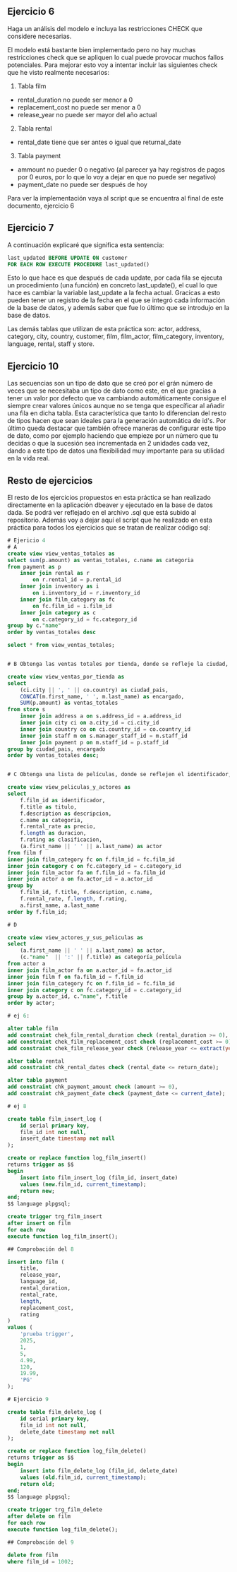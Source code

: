 ## Ejercicio 6

Haga un análisis del modelo e incluya las restricciones CHECK que considere necesarias.

El modelo está bastante bien implementado pero no hay muchas restricciones check que se apliquen lo cual puede provocar muchos fallos potenciales.
Para mejorar esto voy a intentar incluir las siguientes check que he visto realmente necesarios:

1. Tabla film 
  - rental_duration no puede ser menor a 0
  - replacement_cost no puede ser menor a 0
  - release_year no puede ser mayor del año actual
2. Tabla rental
- rental_date tiene que ser antes o igual que returnal_date
3. Tabla payment
- ammount no pueder 0 o negativo (al parecer ya hay registros de pagos por 0 euros, por lo que lo voy a dejar en que no puede ser negativo)
- payment_date no puede ser después de hoy

Para ver la implementación vaya al script que se encuentra al final de este documento, ejercicio 6

## Ejercicio 7
A continuación explicaré que significa esta sentencia:
```sql
last_updated BEFORE UPDATE ON customer 
FOR EACH ROW EXECUTE PROCEDURE last_updated() 
```
Esto lo que hace es que después de cada update, por cada fila se ejecuta un procedimiento (una función) en concreto last_update(), el cual lo que hace es cambiar la variable last_update a la fecha actual. 
Gracicas a esto pueden tener un registro de la fecha en el que se integró cada información de la base de datos, y además saber que fue lo último que se introdujo en la base de datos.

Las demás tablas que utilizan de esta práctica son: actor, address, category, city, country, customer, film, film_actor, film_category, inventory, language, rental, staff y store.

## Ejercicio 10

Las secuencias son un tipo de dato que se creó por el grán número de veces que se necesitaba un tipo de dato como este, en el que gracias a tener un valor por defecto que va cambiando automáticamente consigue el siempre crear valores únicos aunque no se tenga que específicar al añadir una fila en dicha tabla. Esta característica que tanto lo diferencian del resto de tipos hacen que sean ideales para la generación automática de id's. 
Por último queda destacar que también ofrece maneras de configurar este tipo de dato, como por ejemplo haciendo que empieze por un número que tu decidas o que la sucesión sea incrementada en 2 unidades cada vez, dando a este tipo de datos una flexibilidad muy importante para su utilidad en la vida real.

## Resto de ejercicios
El resto de los ejercicios propuestos en esta práctica se han realizado directamente en la aplicación dbeaver y ejecutado en la base de datos dada. Se podrá ver reflejado en el archivo .sql que está subido al repositorio.
Además voy a dejar aquí el script que he realizado en esta práctica para todos los ejercicios que se tratan de realizar código sql:
```sql
# Ejericio 4
# A
create view view_ventas_totales as
select sum(p.amount) as ventas_totales, c.name as categoria
from payment as p 
	inner join rental as r 
		on r.rental_id = p.rental_id 
	inner join inventory as i 
		on i.inventory_id = r.inventory_id 
	inner join film_category as fc
		on fc.film_id = i.film_id 
	inner join category as c
		on c.category_id = fc.category_id 
group by c."name" 
order by ventas_totales desc

select * from view_ventas_totales;


# B Obtenga las ventas totales por tienda, donde se refleje la ciudad, el país (concatenar la ciudad y el país empleando como separador la “,”), y el encargado. Pudiera emplear GROUP BY, ORDER by

create view view_ventas_por_tienda as
select 
    (ci.city || ', ' || co.country) as ciudad_pais,
    CONCAT(m.first_name, ' ', m.last_name) as encargado,
    SUM(p.amount) as ventas_totales
from store s
    inner join address a on s.address_id = a.address_id
    inner join city ci on a.city_id = ci.city_id
    inner join country co on ci.country_id = co.country_id
    inner join staff m on s.manager_staff_id = m.staff_id
    inner join payment p on m.staff_id = p.staff_id
group by ciudad_pais, encargado
order by ventas_totales desc;


# C Obtenga una lista de películas, donde se reflejen el identificador, el título, descripción, categoría, el precio, la duración de la película, clasificación, nombre y apellidos de los actores (puede realizar una concatenación de ambos). Pudiera emplear GROUP BY

create view view_peliculas_y_actores as
select 
    f.film_id as identificador,
    f.title as titulo,
    f.description as descripcion,
    c.name as categoria,
    f.rental_rate as precio,
    f.length as duracion,
    f.rating as clasificacion,
    (a.first_name || ' ' || a.last_name) as actor
from film f
inner join film_category fc on f.film_id = fc.film_id
inner join category c on fc.category_id = c.category_id
inner join film_actor fa on f.film_id = fa.film_id
inner join actor a on fa.actor_id = a.actor_id
group by 
    f.film_id, f.title, f.description, c.name, 
    f.rental_rate, f.length, f.rating, 
    a.first_name, a.last_name
order by f.film_id;

# D

create view view_actores_y_sus_peliculas as
select 
    (a.first_name || ' ' || a.last_name) as actor,
    (c."name"  || ':' || f.title) as categoría_película
from actor a
inner join film_actor fa on a.actor_id = fa.actor_id
inner join film f on fa.film_id = f.film_id
inner join film_category fc on f.film_id = fc.film_id
inner join category c on fc.category_id = c.category_id
group by a.actor_id, c."name", f.title 
order by actor;

# ej 6:

alter table film
add constraint chek_film_rental_duration check (rental_duration >= 0),
add constraint chek_film_replacement_cost check (replacement_cost >= 0),
add constraint chek_film_release_year check (release_year <= extract(year from current_date));

alter table rental
add constraint chk_rental_dates check (rental_date <= return_date);

alter table payment
add constraint chk_payment_amount check (amount >= 0),
add constraint chk_payment_date check (payment_date <= current_date);

# ej 8

create table film_insert_log (
    id serial primary key,
    film_id int not null,
    insert_date timestamp not null
);

create or replace function log_film_insert()
returns trigger as $$
begin
    insert into film_insert_log (film_id, insert_date)
    values (new.film_id, current_timestamp);
    return new;
end;
$$ language plpgsql;

create trigger trg_film_insert
after insert on film
for each row
execute function log_film_insert();

## Comprobación del 8

insert into film (
    title,
    release_year,
    language_id,
    rental_duration,
    rental_rate,
    length,
    replacement_cost,
    rating
)
values (
    'prueba trigger',
    2025,
    1,
    5,
    4.99,
    120,
    19.99,
    'PG'
);

# Ejercicio 9

create table film_delete_log (
    id serial primary key,
    film_id int not null,
    delete_date timestamp not null
);

create or replace function log_film_delete()
returns trigger as $$
begin
    insert into film_delete_log (film_id, delete_date)
    values (old.film_id, current_timestamp);
    return old;
end;
$$ language plpgsql;

create trigger trg_film_delete
after delete on film
for each row
execute function log_film_delete();

## Comprobación del 9

delete from film 
where film_id = 1002;
```

